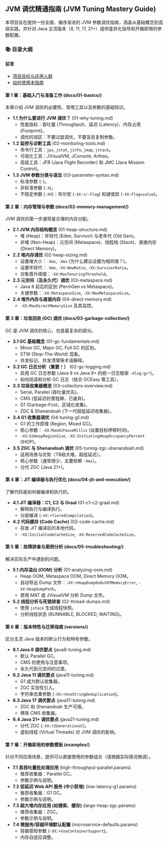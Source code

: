 ## JVM 调优精通指南 (JVM Tuning Mastery Guide)

本项目旨在提供一份全面、循序渐进的 JVM 参数调优指南，涵盖从基础概念到高级实践，并针对 Java 主流版本（8, 11, 17, 21+）提供差异化指导和开箱即用的参数配置。

### 📚 目录大纲

#### 前言
*   [项目目标与适用人群](README.md)
*   [如何使用本指南](README.md)

#### 第 1 章：基础入门与准备工作 (docs/01-basics/)
本章介绍 JVM 调优的必要性、常用工具以及参数的基础知识。

*   **1.1 为什么要进行 JVM 调优？** (01-why-tuning.md)
    *   性能指标：吞吐量 (Throughput)、延迟 (Latency)、内存占用 (Footprint)。
    *   调优的误区：不要过度调优，不要盲目复制参数。
*   **1.2 监控与诊断工具** (02-monitoring-tools.md)
    *   命令行工具：`jps`, `jstat`, `jinfo`, `jmap`, `jstack`。
    *   可视化工具：JVisualVM, JConsole, Arthas。
    *   高级工具：JFR (Java Flight Recorder) 和 JMC (Java Mission Control)。
*   **1.3 JVM 参数分类与语法** (03-parameter-syntax.md)
    *   标准参数 (`-`)。
    *   非标准参数 (`-X`)。
    *   不稳定参数 (`-XX`)：布尔型 (`-XX:+/-Flag`) 和键值型 (`-XX:Flag=value`)。

#### 第 2 章：内存管理与参数 (docs/02-memory-management/)
JVM 调优的第一步通常是合理的内存分配。

*   **2.1 JVM 内存结构概览** (01-heap-structure.md)
    *   堆 (Heap)：年轻代 (Eden, Survivor) 与老年代 (Old Gen)。
    *   非堆 (Non-Heap)：元空间 (Metaspace)、线程栈 (Stack)、直接内存 (Direct Memory)。
*   **2.2 堆内存调优** (02-heap-sizing.md)
    *   设置堆大小：`-Xms`, `-Xmx` (为什么建议设置为相同值？)。
    *   设置年轻代：`-Xmn`, `-XX:NewRatio`, `-XX:SurvivorRatio`。
    *   对象晋升阈值：`-XX:MaxTenuringThreshold`。
*   **2.3 元空间（及永久代）调优** (03-metaspace.md)
    *   Java 8 前后的区别 (PermGen vs Metaspace)。
    *   关键参数：`-XX:MetaspaceSize`, `-XX:MaxMetaspaceSize`。
*   **2.4 堆外内存与直接内存** (04-direct-memory.md)
    *   `-XX:MaxDirectMemorySize` 及其监控。

#### 第 3 章：垃圾回收 (GC) 调优 (docs/03-garbage-collection/)
GC 是 JVM 调优的核心，也是最复杂的部分。

*   **3.1 GC 基础概念** (01-gc-fundamentals.md)
    *   Minor GC, Major GC, Full GC 的区别。
    *   STW (Stop-The-World) 现象。
    *   并发标记、并发清理等术语解释。
*   **3.2 GC 日志分析（重要！）** (02-gc-logging.md)
    *   启用 GC 日志参数 (Java 8 vs Java 9+ 的统一日志框架 `-Xlog:gc*`)。
    *   如何阅读和分析 GC 日志（结合 GCEasy 等工具）。
*   **3.3 垃圾收集器概览** (03-collectors-overview.md)
    *   Serial, Parallel (吞吐量优先)。
    *   CMS (低延迟的里程碑，已废弃)。
    *   G1 (Garbage-First，区域化收集)。
    *   ZGC & Shenandoah (下一代超低延迟收集器)。
*   **3.4 G1 收集器调优** (04-tuning-g1.md)
    *   G1 的工作原理 (Region, Mixed GC)。
    *   核心参数：`-XX:MaxGCPauseMillis` (设置目标停顿时间)。
    *   `-XX:G1HeapRegionSize`, `-XX:InitiatingHeapOccupancyPercent` (IHOP)。
*   **3.5 ZGC 与 Shenandoah 调优** (05-tuning-zgc-shenandoah.md)
    *   适用场景与优势（TB级大堆，超低延迟）。
    *   核心参数（通常很少，主要依赖 `-Xmx`）。
    *   分代 ZGC (Java 21+)。

#### 第 4 章：JIT 编译器与执行优化 (docs/04-jit-and-execution/)
了解代码是如何被编译和执行的。

*   **4.1 JIT 编译器：C1, C2 与 Graal** (01-c1-c2-graal.md)
    *   解释执行与编译执行。
    *   分层编译 (`-XX:+TieredCompilation`)。
*   **4.2 代码缓存 (Code Cache)** (02-code-cache.md)
    *   存放 JIT 编译后的本地代码。
    *   `-XX:InitialCodeCacheSize`, `-XX:ReservedCodeCacheSize`。

#### 第 5 章：故障排查与案例分析 (docs/05-troubleshooting/)
解决实际生产中遇到的问题。

*   **5.1 内存溢出 (OOM) 分析** (01-analyzing-oom.md)
    *   Heap OOM, Metaspace OOM, Direct Memory OOM。
    *   自动导出 Dump 文件：`-XX:+HeapDumpOnOutOfMemoryError`, `-XX:HeapDumpPath`。
    *   使用 MAT 或 JVisualVM 分析 Dump 文件。
*   **5.2 线程分析与死锁排查** (02-thread-dumps.md)
    *   使用 `jstack` 生成线程快照。
    *   分析线程状态 (RUNNABLE, BLOCKED, WAITING)。

#### 第 6 章：版本特性与迁移指南 (versions/)
区分主流 Java 版本的默认行为和特有参数。

*   **6.1 Java 8 调优要点** (java8-tuning.md)
    *   默认 Parallel GC。
    *   CMS 的使用与注意事项。
    *   永久代到元空间的过渡。
*   **6.2 Java 11 调优要点** (java11-tuning.md)
    *   G1 成为默认收集器。
    *   ZGC 实验性引入。
    *   字符串去重参数 (`-XX:+UseStringDeduplication`)。
*   **6.3 Java 17 调优要点** (java17-tuning.md)
    *   ZGC 和 Shenandoah 生产可用。
    *   移除 CMS 收集器。
*   **6.4 Java 21+ 调优要点** (java21-tuning.md)
    *   分代 ZGC (`-XX:+ZGenerational`)。
    *   虚拟线程 (Virtual Threads) 对 JVM 调优的影响。

#### 第 7 章：开箱即用的参数模板 (examples/)
针对不同应用场景，提供可以直接使用的参数组合（请根据实际情况微调）。

*   **7.1 高吞吐量批处理应用** (high-throughput-parallel.params)
    *   推荐收集器：Parallel GC。
    *   参数示例与说明。
*   **7.2 低延迟 Web API 服务 (中小型堆)** (low-latency-g1.params)
    *   推荐收集器：G1 GC。
    *   参数示例与说明。
*   **7.3 超大堆内存应用 (如搜索、缓存)** (large-heap-zgc.params)
    *   推荐收集器：ZGC。
    *   参数示例与说明。
*   **7.4 微服务/容器环境默认配置** (microservice-defaults.params)
    *   容器感知参数 (`-XX:+UseContainerSupport`)。
    *   内存自适应调整。
